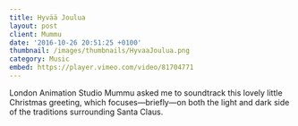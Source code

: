 ```yaml
---
title: Hyvää Joulua
layout: post
client: Mummu
date: '2016-10-26 20:51:25 +0100'
thumbnail: /images/thumbnails/HyvaaJoulua.png
category: Music
embed: https://player.vimeo.com/video/81704771
---
```

London Animation Studio Mummu asked me to soundtrack this lovely little Christmas greeting, which focuses—briefly—on both the light and dark side of the traditions surrounding Santa Claus.

